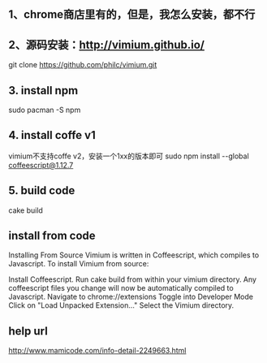 ## 1、chrome商店里有的，但是，我怎么安装，都不行

## 2、源码安装：http://vimium.github.io/

git clone https://github.com/philc/vimium.git

## 3. install npm
sudo pacman -S npm

## 4. install coffe v1
vimium不支持coffe v2，安装一个1xx的版本即可
sudo npm install --global coffeescript@1.12.7

## 5. build code
cake build

## install from code
Installing From Source
Vimium is written in Coffeescript, which compiles to Javascript. To install Vimium from source:

Install Coffeescript.
Run cake build from within your vimium directory. Any coffeescript files you change will now be automatically compiled to Javascript.
Navigate to chrome://extensions
Toggle into Developer Mode
Click on "Load Unpacked Extension..."
Select the Vimium directory.

## help url
 http://www.mamicode.com/info-detail-2249663.html
